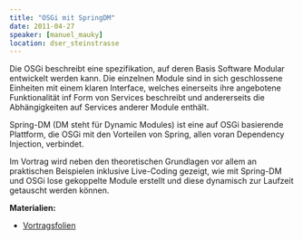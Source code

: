 ```yaml
---
title: "OSGi mit SpringDM"
date: 2011-04-27
speaker: [manuel_mauky]
location: dser_steinstrasse
---
```


Die OSGi beschreibt eine spezifikation, auf deren Basis Software Modular entwickelt werden kann. Die einzelnen Module
sind in sich geschlossene Einheiten mit einem klaren Interface, welches einerseits ihre angebotene Funktionalität inf
Form von Services beschreibt und andererseits die Abhängigkeiten auf Services anderer Module enthält.

Spring-DM (DM steht für Dynamic Modules) ist eine auf OSGi basierende Plattform, die OSGi mit den Vorteilen von Spring,
allen voran Dependency Injection, verbindet.

Im Vortrag wird neben den theoretischen Grundlagen vor allem an praktischen Beispielen inklusive Live-Coding gezeigt,
wie mit Spring-DM und OSGi lose gekoppelte Module erstellt und diese dynamisch zur Laufzeit getauscht werden können.

**Materialien:**

- [Vortragsfolien](/downloads/juggr_osgi_spring_dm.pdf)
